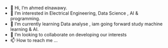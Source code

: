 - 👋 Hi, I’m ahmed elnawawy.
- 👀 I’m interested in Electrical Engineering, Data Science , AI & programming.
- 🌱 I’m currently learning Data analyse , iam going forward study machine learning & AI. 
- 💞️ I’m looking to collaborate on developing our interests
- 📫 How to reach me ...

<!---
ahmedelnawawy29/ahmedelnawawy29 is a ✨ special ✨ repository because its `README.md` (this file) appears on your GitHub profile.
You can click the Preview link to take a look at your changes.
--->

